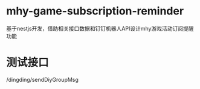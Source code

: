 # mhy-game-subscription-reminder

基于nestjs开发，借助相关接口数据和钉钉机器人API设计mhy游戏活动订阅提醒功能

# 测试接口

/dingding/sendDiyGroupMsg
